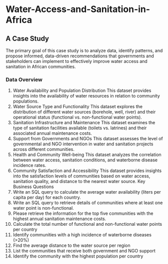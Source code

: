 # Water-Access-and-Sanitation-in-Africa
## A Case Study 
The primary goal of this case study is to analyze data, identify patterns, and propose informed, data-driven recommendations that 
governments and stakeholders can implement to effectively improve water access and sanitation in African communities.
### Data Overview  
1. Water Availability and Population Distribution 
This dataset provides insights into the availability of water resources in relation to community populations. 
2. Water Source Type and Functionality 
This dataset explores the distribution of different water sources (borehole, well, river) and their operational status (functional 
vs. non-functional water points). 
3. Sanitation Infrastructure and Maintenance 
This dataset examines the type of sanitation facilities available (toilets vs. latrines) and their associated annual maintenance 
costs. 
4. Support from Governments and NGOs 
This dataset assesses the level of governmental and NGO intervention in water and sanitation projects across different 
communities. 
5. Health and Community Well-being 
This dataset analyzes the correlation between water access, sanitation conditions, and waterborne disease incidence rates. 
6. Community Satisfaction and Accessibility 
This dataset provides insights into the satisfaction levels of communities based on water access, sanitation quality, and 
distance to the nearest water source. 
Key Business Questions 
1. Write an SQL query to calculate the average water availability (liters per capita per day) for each country. 
2. Write an SQL query to retrieve details of communities where at least one water point is non-functional. 
3. Please retrieve the information for the top five communities with the highest annual sanitation maintenance costs. 
4. Calculate the total number of functional and non-functional water points per country 
5. Identify communities with a high incidence of waterborne diseases (>20%) 
6. Find the average distance to the water source per region 
7. List the communities that receive both government and NGO support 
8. Identify the community with the highest population per country 
